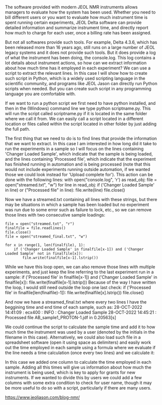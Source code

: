 The software provided with modern JEOL NMR instruments allows managers to evaluate how the system has been used. Whether you need to bill different users or you want to evaluate how much instrument time is spent running certain experiments, JEOL Delta software can provide detailed information and summarize instrument time, and directly report how much to charge for each user, once a billing rate has been assigned.

But not all softwares provide such tools. For example, Delta 4.3.6, which has been released more than 16 years ago, still runs on a large number of JEOL legacy systems and it does not provide such tools. But it does provide a log of what the instrument has been doing, the console.log. This log contains a lot details about instrument actions, so how can we extract information about how much time has it employed in each experiment? We can use a script to extract the relevant lines. In this case I will show how to create such script in Python, which is a widely used scripting language in the scientific community, and programs like JEOL Jason can directly run Python scripts when needed. But you can create such script in any programming language you are comfortable with.

If we want to run a python script we first need to have python installed, and then in the (Windows) command line we type python scriptname.py. This will run the script called scriptname.py if it is located in the same folder where we call it from. We can easily call a script located in a different location or files called within the script located in other folder by just adding the full path.

The first thing that we need to do is to find lines that provide the information that we want to extract. In this case I am interested in how long did it take to run the experiments in a sample so I will focus on the lines containing 'Changer Loaded Sample', which indicate that the sample is being loaded, and the lines containing 'Processed file', which indicate that the experiment has finished running in automation and is being processed (note that this would not include experiments running outside automation, if we wanted those we could look instead for 'Upload complete for'). This action can be done with the following lines:
	with open("console.log", 'r') as read_obj:
		file = open("streamed.txt", "w")
		for line in read_obj:
			if ('Changer Loaded Sample' in line) or ("Processed file" in line):
				file.write(line)
		file.close()
		
Now we have a streamed.txt containing all lines with these strings, but there may be situations in which a sample has been loaded but no experiment was run due to some error such as failure to lock, etc., so we can remove those lines with two consecutive sample loadings:

	file = open("streamed.txt", "r")
	finalfile = file.readlines()
	file.close()
	file = open("streamed_final.txt", "w")

	for x in range(1, len(finalfile), 1):
		if ('Changer Loaded Sample' in finalfile[x-1]) and ('Changer Loaded Sample' not in finalfile[x]):
			file.write(finalfile[x-1].lstrip())
		
While we have this loop open, we can also remove those lines with multiple experiments, and just keep the line referring to the last experiment run in a sample:
		if ('Processed file' in finalfile[x-1]) and ('Changer Loaded Sample' in finalfile[x]):
			file.write(finalfile[x-1].lstrip())
Because of the way I have written the loop, I would still need outside the loop one last check:
	if ('Processed file' in finalfile[len(finalfile)-1]):
		file.write(finalfile[x].lstrip())
	file.close()			
	
And now we have a streamed_final.txt where every two lines I have the beggining time and end time of each sample, such as:
	28-OCT-2022 14:41:09 : ecx400 : INFO : Changer Loaded Sample
	28-OCT-2022 14:45:21 : Processed file AB_sample1_PROTON-1.jdf in 0.20563[s]
	
We could continue the script to calculate the sample time and add it to how much time the instrument was used by a user (denoted by the initials in the filename in this case). Alternatively, we could also load such file in a spreadsheet software (open it using space as delimiters) and easily work out the time employed in each sample using a formula where we evaluate if the line needs a time calculation (once every two lines) and we calculate it:

In this case we added one column to calculate the time employed in each sample. Adding all this times will give us information about how much the instrument is being used, which is key to apply for grants for new instruments. If we wanted to divide this by users we could add a few columns with some extra condition to check for user name, though it may be more useful to do so with a script, particularly if there are many users.

https://www.jeoljason.com/blog-nmr/
